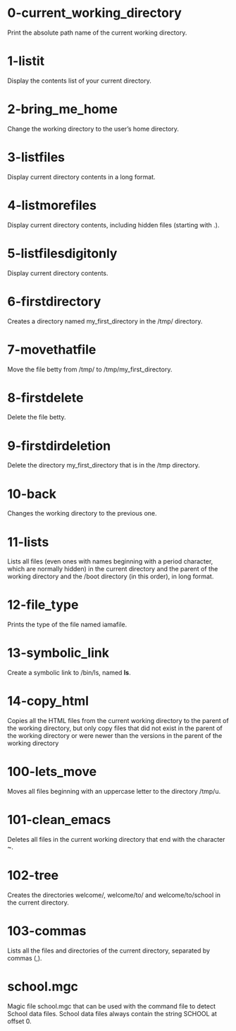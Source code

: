 # 0-current_working_directory
Print the absolute path name of the current working directory.

# 1-listit
Display the contents list of your current directory.

# 2-bring_me_home
Change the working directory to the user’s home directory.

# 3-listfiles
Display current directory contents in a long format.

# 4-listmorefiles
Display current directory contents, including hidden files (starting with .).

# 5-listfilesdigitonly
Display current directory contents.

# 6-firstdirectory
Creates a directory named my_first_directory in the /tmp/ directory.

# 7-movethatfile
Move the file betty from /tmp/ to /tmp/my_first_directory.

# 8-firstdelete
Delete the file betty.

# 9-firstdirdeletion
Delete the directory my_first_directory that is in the /tmp directory.

# 10-back
Changes the working directory to the previous one.

# 11-lists
Lists all files (even ones with names beginning with a period character, which are normally hidden) in the current directory and the parent of the working directory and the /boot directory (in this order), in long format.

# 12-file_type
Prints the type of the file named iamafile.

# 13-symbolic_link
Create a symbolic link to /bin/ls, named __ls__.

# 14-copy_html
Copies all the HTML files from the current working directory to the parent of the working directory, but only copy files that did not exist in the parent of the working directory or were newer than the versions in the parent of the working directory

# 100-lets_move
Moves all files beginning with an uppercase letter to the directory /tmp/u.

# 101-clean_emacs
Deletes all files in the current working directory that end with the character ~.

# 102-tree
Creates the directories welcome/, welcome/to/ and welcome/to/school in the current directory.

# 103-commas
Lists all the files and directories of the current directory, separated by commas (,).

# school.mgc
Magic file school.mgc that can be used with the command file to detect School data files. School data files always contain the string SCHOOL at offset 0.